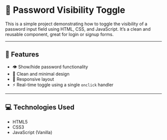 # 🔐 Password Visibility Toggle

This is a simple project demonstrating how to toggle the visibility of a password input field using HTML, CSS, and JavaScript. It’s a clean and reusable component, great for login or signup forms.

---

## 🚀 Features

- 👁️ Show/hide password functionality
- 🧼 Clean and minimal design
- 📱 Responsive layout
- ⚡ Real-time toggle using a single `onclick` handler

---

## 💻 Technologies Used

- HTML5
- CSS3
- JavaScript (Vanilla)
